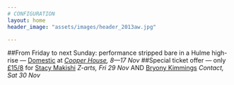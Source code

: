 ```yaml
---
# CONFIGURATION
layout: home
header_image: "assets/images/header_2013aw.jpg"

---
```

##From Friday to next Sunday: performance stripped bare in a Hulme high-rise — [Domestic](/current/2013-domestic) at *[Cooper House](http://bit.ly/1anL5UN), 8—17 Nov*
##Special ticket offer — only [£15/8](http://contactmcr.com/whats-on/10252-stacy-makishi-the-falsettos/booking/) for [Stacy Makishi](/current/2013-autumnwinter/makishi) *Z-arts, Fri 29 Nov* AND [Bryony Kimmings](http://contactmcr.com/whats-on/6039-bryony-kimmings-credible-likable-superstar-role-model/) *Contact, Sat 30 Nov*
